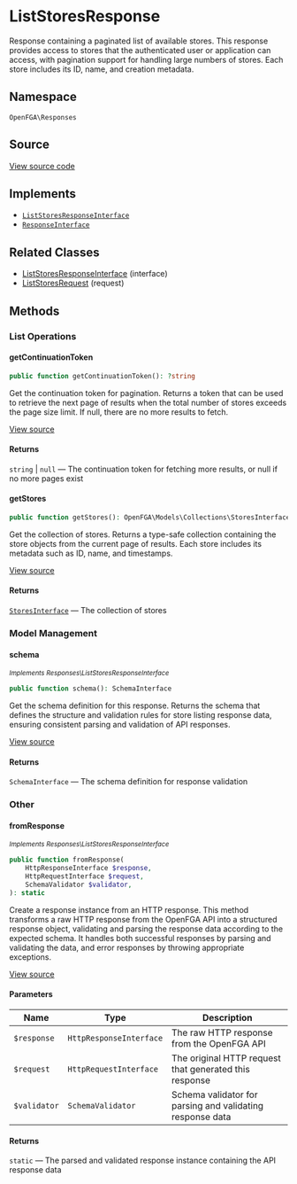 # ListStoresResponse

Response containing a paginated list of available stores. This response provides access to stores that the authenticated user or application can access, with pagination support for handling large numbers of stores. Each store includes its ID, name, and creation metadata.

## Namespace
`OpenFGA\Responses`

## Source
[View source code](https://github.com/evansims/openfga-php/blob/main/src/Responses/ListStoresResponse.php)

## Implements
* [`ListStoresResponseInterface`](ListStoresResponseInterface.md)
* [`ResponseInterface`](ResponseInterface.md)

## Related Classes
* [ListStoresResponseInterface](Responses/ListStoresResponseInterface.md) (interface)
* [ListStoresRequest](Requests/ListStoresRequest.md) (request)

## Methods

### List Operations
#### getContinuationToken

```php
public function getContinuationToken(): ?string
```

Get the continuation token for pagination. Returns a token that can be used to retrieve the next page of results when the total number of stores exceeds the page size limit. If null, there are no more results to fetch.

[View source](https://github.com/evansims/openfga-php/blob/main/src/Responses/ListStoresResponse.php#L92)

#### Returns
`string` &#124; `null` — The continuation token for fetching more results, or null if no more pages exist
#### getStores

```php
public function getStores(): OpenFGA\Models\Collections\StoresInterface
```

Get the collection of stores. Returns a type-safe collection containing the store objects from the current page of results. Each store includes its metadata such as ID, name, and timestamps.

[View source](https://github.com/evansims/openfga-php/blob/main/src/Responses/ListStoresResponse.php#L101)

#### Returns
[`StoresInterface`](Models/Collections/StoresInterface.md) — The collection of stores
### Model Management
#### schema

*<small>Implements Responses\ListStoresResponseInterface</small>*

```php
public function schema(): SchemaInterface
```

Get the schema definition for this response. Returns the schema that defines the structure and validation rules for store listing response data, ensuring consistent parsing and validation of API responses.

[View source](https://github.com/evansims/openfga-php/blob/main/src/Responses/ListStoresResponseInterface.php#L34)

#### Returns
`SchemaInterface` — The schema definition for response validation
### Other
#### fromResponse

*<small>Implements Responses\ListStoresResponseInterface</small>*

```php
public function fromResponse(
    HttpResponseInterface $response,
    HttpRequestInterface $request,
    SchemaValidator $validator,
): static
```

Create a response instance from an HTTP response. This method transforms a raw HTTP response from the OpenFGA API into a structured response object, validating and parsing the response data according to the expected schema. It handles both successful responses by parsing and validating the data, and error responses by throwing appropriate exceptions.

[View source](https://github.com/evansims/openfga-php/blob/main/src/Responses/ResponseInterface.php#L44)

#### Parameters
| Name | Type | Description |
|------|------|-------------|
| `$response` | `HttpResponseInterface` | The raw HTTP response from the OpenFGA API |
| `$request` | `HttpRequestInterface` | The original HTTP request that generated this response |
| `$validator` | `SchemaValidator` | Schema validator for parsing and validating response data |

#### Returns
`static` — The parsed and validated response instance containing the API response data
